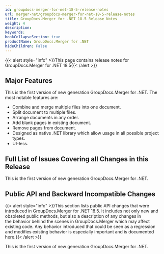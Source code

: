 ```yaml
---
id: groupdocs-merger-for-net-18-5-release-notes
url: merger-net/groupdocs-merger-for-net-18-5-release-notes
title: GroupDocs.Merger for .NET 18.5 Release Notes
weight: 4
description: 
keywords: 
bookCollapseSection: true
productName: GroupDocs.Merger for .NET
hideChildren: False
---
```

{{< alert style="info" >}}This page contains release notes for GroupDocs.Merger for .NET 18.5{{< /alert >}}

## Major Features

This is the first version of new generation GroupDocs.Merger for .NET. The most notable features are:

*   Combine and merge multiple files into one document.
*   Split document to multiple files.
*   Arrange documents in any order.
*   Add blank pages in existing document.
*   Remove pages from document.
*   Designed as native .NET library which allow usage in all possible project types.
*   UI-less.

## Full List of Issues Covering all Changes in this Release

This is the first version of new generation GroupDocs.Merger for .NET. 

## Public API and Backward Incompatible Changes

{{< alert style="info" >}}This section lists public API changes that were introduced in GroupDocs.Merger for .NET 18.5. It includes not only new and obsoleted public methods, but also a description of any changes in the behavior behind the scenes in GroupDocs.Merger which may affect existing code. Any behavior introduced that could be seen as a regression and modifies existing behavior is especially important and is documented here.{{< /alert >}}

This is the first version of new generation GroupDocs.Merger for .NET.
